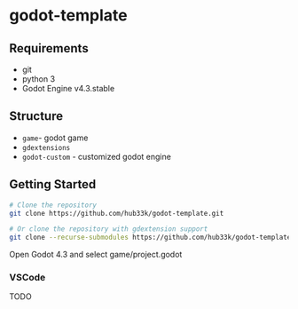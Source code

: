# godot-template

## Requirements

- git
- python 3
- Godot Engine v4.3.stable

## Structure

- `game`- godot game
- `gdextensions`
- `godot-custom` - customized godot engine

## Getting Started

```sh
# Clone the repository
git clone https://github.com/hub33k/godot-template.git

# Or clone the repository with gdextension support
git clone --recurse-submodules https://github.com/hub33k/godot-template.git
```

Open Godot 4.3 and select game/project.godot

### VSCode

TODO
